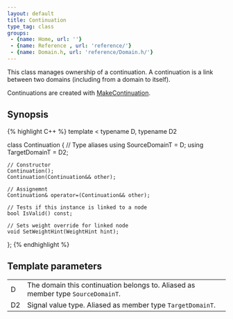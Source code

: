 ```yaml
---
layout: default
title: Continuation
type_tag: class
groups: 
 - {name: Home, url: ''}
 - {name: Reference , url: 'reference/'}
 - {name: Domain.h, url: 'reference/Domain.h/'}
---
```

This class manages ownership of a continuation. A continuation is a link between two domains (including from a domain to itself).

Continuations are created with [MakeContinuation](MakeContinuation.html).

## Synopsis
{% highlight C++ %}
template
<
    typename D,
    typename D2
>
class Continuation
{
    // Type aliases
    using SourceDomainT = D;
    using TargetDomainT = D2;

    // Constructor
    Continuation();
    Continuation(Continuation&& other);

    // Assignemnt
    Continuation& operator=(Continuation&& other);

    // Tests if this instance is linked to a node
    bool IsValid() const;

    // Sets weight override for linked node
    void SetWeightHint(WeightHint hint);
};
{% endhighlight %}

## Template parameters
<table class="wide_table">
<tr>
<td class="descriptor_cell">D</td>
<td>The domain this continuation belongs to. Aliased as member type <code>SourceDomainT</code>.</td>
</tr>
<tr>
<td class="descriptor_cell">D2</td>
<td>Signal value type. Aliased as member type <code>TargetDomainT</code>.</td>
</tr>
</table>